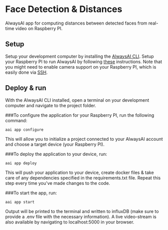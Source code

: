 # Face Detection & Distances
AlwaysAI app for computing distances between detected faces from real-time video on Raspberry PI.

## Setup
Setup your development computer by installing the [AlwaysAI CLI](https://alwaysai.co/docs/get_started/development_computer_setup.html).
Setup your Raspberry PI to run AlwaysAI by following [these](https://alwaysai.co/docs/reference/raspberry_pi_setup.html) instructions.
Note that you might need to enable camera support on your Raspberry PI, which is easily done via [SSH](https://www.raspberrypi.org/documentation/configuration/camera.md).

## Deploy & run
With the AlwaysAI CLI installed, open a terminal on your development computer and navigate to the project folder.

###To configure the application for your Raspberry PI, run the following command:
```
aai app configure
```
This will allow you to initialize a project connected to your AlwaysAI account and choose a target device (your Raspberry PI).

###To deploy the application to your device, run:

```
aai app deploy
```
This will push your application to your device, create docker files & take care of any dependencies specified in the requirements.txt file. 
Repeat this step every time you've made changes to the code.

###To start the app, run:
```
aai app start
```
Output will be printed to the terminal and written to influxDB (make sure to provide a .env file with the necessary information). A live video-stream is also available by navigating to localhost:5000 in your browser.

